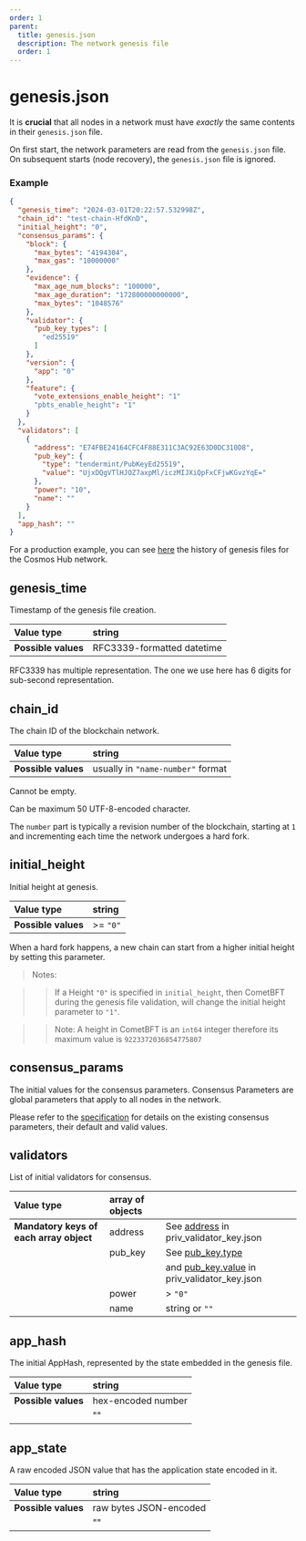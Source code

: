 ```yaml
---
order: 1
parent:
  title: genesis.json
  description: The network genesis file
  order: 1
---
```

# genesis.json
It is **crucial** that all nodes in a network must have _exactly_ the same contents in their `genesis.json` file.

On first start, the network parameters are read from the `genesis.json` file.
On subsequent starts (node recovery), the `genesis.json` file is ignored.

### Example
```json
{
  "genesis_time": "2024-03-01T20:22:57.532998Z",
  "chain_id": "test-chain-HfdKnD",
  "initial_height": "0",
  "consensus_params": {
    "block": {
      "max_bytes": "4194304",
      "max_gas": "10000000"
    },
    "evidence": {
      "max_age_num_blocks": "100000",
      "max_age_duration": "172800000000000",
      "max_bytes": "1048576"
    },
    "validator": {
      "pub_key_types": [
        "ed25519"
      ]
    },
    "version": {
      "app": "0"
    },
    "feature": {
      "vote_extensions_enable_height": "1"
      "pbts_enable_height": "1"
    }
  },
  "validators": [
    {
      "address": "E74FBE24164CFC4F88E311C3AC92E63D0DC310D8",
      "pub_key": {
        "type": "tendermint/PubKeyEd25519",
        "value": "UjxDQgVTlHJOZ7axpMl/iczMIJXiQpFxCFjwKGvzYqE="
      },
      "power": "10",
      "name": ""
    }
  ],
  "app_hash": ""
}
```

For a production example, you can see [here](https://github.com/cosmos/mainnet/tree/master/genesis)
the history of genesis files for the Cosmos Hub network.

## genesis_time
Timestamp of the genesis file creation.

| Value type          | string                     |
|:--------------------|:---------------------------|
| **Possible values** | RFC3339-formatted datetime |

RFC3339 has multiple representation. The one we use here has 6 digits for sub-second representation.

## chain_id
The chain ID of the blockchain network.

| Value type          | string                            |
|:--------------------|:----------------------------------|
| **Possible values** | usually in `"name-number"` format |

Cannot be empty.

Can be maximum 50 UTF-8-encoded character.

The `number` part is typically a revision number of the blockchain, starting at `1` and incrementing each time the network
undergoes a hard fork.

## initial_height
Initial height at genesis.

| Value type          | string      |
|:--------------------|:------------|
| **Possible values** | &gt;= `"0"` |

When a hard fork happens, a new chain can start from a higher initial height by setting this parameter.

> Notes:

>> If a Height `"0"` is specified in `initial_height`, then CometBFT during the genesis file validation, will change the
> initial height parameter to `"1"`.

>> Note: A height in CometBFT is an `int64` integer therefore its maximum value is `9223372036854775807`

## consensus_params

The initial values for the consensus parameters.
Consensus Parameters are global parameters that apply to all nodes in the network.

Please refer to the
[specification](https://docs.cometbft.com/v1.0/spec/abci/abci++_app_requirements#consensus-parameters)
for details on the existing consensus parameters, their default and valid values.


## validators
List of initial validators for consensus.

| Value type                              | array of objects |                                                                                         |
|:----------------------------------------|:-----------------|-----------------------------------------------------------------------------------------|
| **Mandatory keys of each array object** | address          | See [address](priv_validator_key.json.md#address) in priv_validator_key.json            |
|                                         | pub_key          | See [pub_key.type](priv_validator_key.json.md#pub_keytype)                              |
|                                         |                  | and [pub_key.value](priv_validator_key.json.md#pub_keyvalue) in priv_validator_key.json |
|                                         | power            | &gt;  `"0"`                                                                             |
|                                         | name             | string or `""`                                                                          |

## app_hash
The initial AppHash, represented by the state embedded in the genesis file.

| Value type          | string             |
|:--------------------|:-------------------|
| **Possible values** | hex-encoded number |
|                     | ""                 |

## app_state
A raw encoded JSON value that has the application state encoded in it.

| Value type          | string                 |
|:--------------------|:-----------------------|
| **Possible values** | raw bytes JSON-encoded |
|                     | ""                     |

